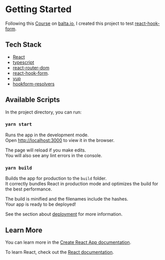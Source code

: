 # Getting Started

Following this [Course](https://balta.io/cursos/criando-um-app-com-react-typeScript-hooks-context-forms) on 
[balta.io](https://balta.io/), I created this project to test [react-hook-form](https://react-hook-form.com/api/useform/formstate).

## Tech Stack
 - [React](https://facebook.github.io/react/)
 - [typescript](https://www.typescriptlang.org)
 - [react-router-dom](https://reactrouter.com/web/guides/quick-start)
 - [react-hook-form](https://react-hook-form.com/api/useform/formstate).
 - [yup](https://github.com/jquense/yup)
 - [hookform-resolvers](https://github.com/react-hook-form/resolvers)

## Available Scripts

In the project directory, you can run:

### `yarn start`

Runs the app in the development mode.\
Open [http://localhost:3000](http://localhost:3000) to view it in the browser.

The page will reload if you make edits.\
You will also see any lint errors in the console.


### `yarn build`

Builds the app for production to the `build` folder.\
It correctly bundles React in production mode and optimizes the build for the best performance.

The build is minified and the filenames include the hashes.\
Your app is ready to be deployed!

See the section about [deployment](https://facebook.github.io/create-react-app/docs/deployment) for more information.


## Learn More

You can learn more in the [Create React App documentation](https://facebook.github.io/create-react-app/docs/getting-started).

To learn React, check out the [React documentation](https://reactjs.org/).
